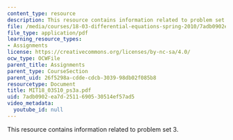 ```yaml
---
content_type: resource
description: This resource contains information related to problem set 3.
file: /media/courses/18-03-differential-equations-spring-2010/7adb0902ea7d2511690530514ef57ad5_MIT18_03S10_ps3a.pdf
file_type: application/pdf
learning_resource_types:
- Assignments
license: https://creativecommons.org/licenses/by-nc-sa/4.0/
ocw_type: OCWFile
parent_title: Assignments
parent_type: CourseSection
parent_uid: 26f5298a-cdde-cdcb-3039-98db02f085b8
resourcetype: Document
title: MIT18_03S10_ps3a.pdf
uid: 7adb0902-ea7d-2511-6905-30514ef57ad5
video_metadata:
  youtube_id: null
---
```

This resource contains information related to problem set 3.